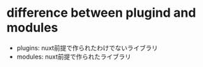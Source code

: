 # difference between plugind and modules
- plugins: nuxt前提で作られたわけでないライブラリ
- modules: nuxt前提で作られたライブラリ
